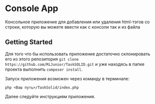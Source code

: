 # Console App

Консольное приложение для добавления или удаления html-тэгов со строки, которую вы можете ввести как с консоли 
так и из файла

## Getting Started
Для того что бы использовать приложение достаточно склонировать его из этого репозитория
`git clone https://github.com/MiJunior/TaskSOLID.git` и уже находясь в папке проекта выполнить
`composer install`.

Запуск приложения возможен через команду в терминале:

`php <Ваш путь>/TaskSolid/index.php`

Далее следуйте инструкциям приложения.

